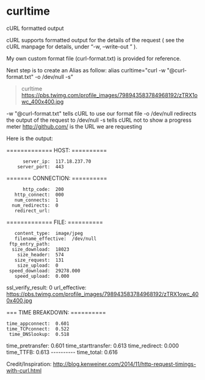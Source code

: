 # curltime
cURL formatted output

cURL supports formatted output for the details of the request ( see the cURL manpage for details, under “-w, –write-out <format>” ). 

My own custom format file (curl-format.txt) is provided for reference.

Next step is to create an Alias as follow: alias curltime="curl -w "@curl-format.txt" -o /dev/null -s"

> curltime https://pbs.twimg.com/profile_images/798943583784968192/zTRX1owc_400x400.jpg 

-w "@curl-format.txt" tells cURL to use our format file
-o /dev/null redirects the output of the request to /dev/null
-s tells cURL not to show a progress meter
   http://github.com/ is the URL we are requesting
   
   Here is the output: 
   
=============  HOST:  ==========

          server_ip:  117.18.237.70
        server_port:  443

=======  CONNECTION:  ==========

          http_code:  200
       http_connect:  000
       num_connects:  1
      num_redirects:  0
       redirect_url:

=============  FILE:  ==========

       content_type:  image/jpeg
       filename_effective:  /dev/null
     ftp_entry_path:
      size_download:  18023
        size_header:  574
       size_request:  131
        size_upload:  0
     speed_download:  29278.000
       speed_upload:  0.000
  ssl_verify_result:  0
      url_effective:  https://pbs.twimg.com/profile_images/798943583784968192/zTRX1owc_400x400.jpg

===  TIME BREAKDOWN:  ==========

    time_appconnect:  0.601
    time_TCPconnect:  0.522
     time_DNSlookup:  0.518
   time_pretransfer:  0.601
 time_starttransfer:  0.613
      time_redirect:  0.000
          time_TTFB:  0.613
                      ----------
         time_total:  0.616



Credit/Inspiration: http://blog.kenweiner.com/2014/11/http-request-timings-with-curl.html
